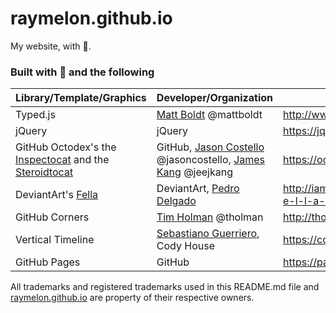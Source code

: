 # raymelon.github.io
My website, with 💖.

### Built with 💖 and the following

| Library/Template/Graphics | Developer/Organization | Project Site |
-|-|-|
| Typed.js | [Matt Boldt](github.com/mattboldt) @mattboldt | http://www.mattboldt.com/demos/typed-js/
| jQuery | jQuery | https://jquery.com/
| GitHub Octodex's the [Inspectocat](https://octodex.github.com/inspectocat) and the [Steroidtocat](https://octodex.github.com/steroidtocat) | GitHub, [Jason Costello](https://github.com/jasoncostello) @jasoncostello, [James Kang](https://github.com/jeejkang) @jeejkang | https://octodex.github.com/
| DeviantArt's [Fella](http://iamthefreedomartist.deviantart.com/art/F-e-l-l-a-0-1-121143578) | DeviantArt, [Pedro Delgado](http://thekidkaos.deviantart.com/) | http://iamthefreedomartist.deviantart.com/art/F-e-l-l-a-0-1-121143578
| GitHub Corners | [Tim Holman](github.com/tholman) @tholman | http://tholman.com/github-corners/
| Vertical Timeline | [Sebastiano Guerriero](https://twitter.com/guerriero_se), Cody House | https://codyhouse.co/gem/vertical-timeline/
| GitHub Pages | GitHub | https://pages.github.com/

All trademarks and registered trademarks used in this README.md file and [raymelon.github.io](https://raymelon.github.io) are property of their respective owners. 
